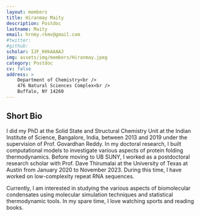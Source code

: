 ```yaml
---
layout: members
title: Hiranmay Maity
description: Postdoc
lastname: Maity
email: hrnmy.rkmv@gmail.com
#twitter:
#github:
scholar: IJF_KHkAAAAJ
img: assets/img/members/Hiranmay.jpeg
category: Postdoc
cv: false
address: >
    Department of Chemistry<br />
    476 Natural Sciences Complex<br />
    Buffalo, NY 14260
---
```


## Short Bio

I did my PhD at the Solid State and Structural Chemistry Unit at the Indian Institute of Science, Bangalore, India, between 2013 and 2019 under the supervision of Prof. Govardhan Reddy. In my doctoral research, I built computational models to investigate various aspects of protein folding thermodynamics. Before moving to UB SUNY, I worked as a postdoctoral research scholar with Prof. Dave Thirumalai at the University of Texas at Austin from January 2020 to November 2023. During this time, I have worked on low-complexity repeat RNA sequences.

Currently, I am interested in studying the various aspects of biomolecular condensates using molecular simulation techniques and statistical thermodynamic tools. In my spare time, I love watching sports and reading books.